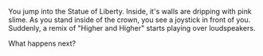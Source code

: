You jump into the Statue of Liberty. Inside, it's walls are dripping with pink slime. As you stand inside of the crown, you see a joystick in front of you. Suddenly, a remix of "Higher and Higher" starts playing over loudspeakers.

What happens next?